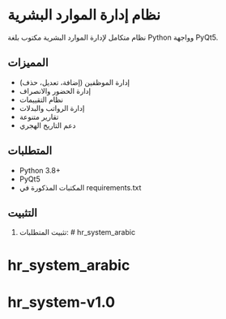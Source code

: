 # نظام إدارة الموارد البشرية

نظام متكامل لإدارة الموارد البشرية مكتوب بلغة Python وواجهة PyQt5.

## المميزات
- إدارة الموظفين (إضافة، تعديل، حذف)
- إدارة الحضور والانصراف
- نظام التقييمات
- إدارة الرواتب والبدلات
- تقارير متنوعة
- دعم التاريخ الهجري

## المتطلبات
- Python 3.8+
- PyQt5
- المكتبات المذكورة في requirements.txt

## التثبيت
1. تثبيت المتطلبات: # hr_system_arabic
# hr_system_arabic
# hr_system-v1.0

